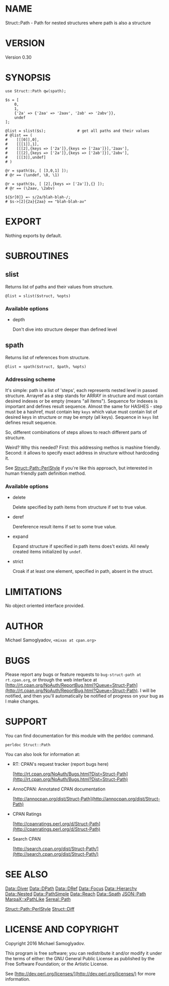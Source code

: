 # NAME

Struct::Path - Path for nested structures where path is also a structure

# VERSION

Version 0.30

# SYNOPSIS

    use Struct::Path qw(spath);

    $s = [
        0,
        1,
        {'2a' => {'2aa' => '2aav', '2ab' => '2abv'}},
        undef
    ];

    @list = slist($s);              # get all paths and their values
    # @list == (
    #    [[[0]],0],
    #    [[[1]],1],
    #    [[[2],{keys => ['2a']},{keys => ['2aa']}],'2aav'],
    #    [[[2],{keys => ['2a']},{keys => ['2ab']}],'2abv'],
    #    [[[3]],undef]
    # )

    @r = spath($s, [ [3,0,1] ]);
    # @r == (\undef, \0, \1)

    @r = spath($s, [ [2],{keys => ['2a']},{} ]);
    # @r == (\2aav, \2abv)

    ${$r[0]} =~ s/2a/blah-blah-/;
    # $s->[2]{2a}{2aa} == "blah-blah-av"

# EXPORT

Nothing exports by default.

# SUBROUTINES

## slist

Returns list of paths and their values from structure.

    @list = slist($struct, %opts)

### Available options

- depth

    Don't dive into structure deeper than defined level

## spath

Returns list of references from structure.

    @list = spath($struct, $path, %opts)

### Addressing scheme

It's simple: path is a list of 'steps', each represents nested level in passed structure. Arrayref as a step
stands for ARRAY in structure and must contain desired indexes or be empty (means "all items"). Sequence for indexes
is important and defines result sequence. Almost the same for HASHES - step must be a hashref, must contain key
`keys` which value must contain list of desired keys in structure or may be empty (all keys). Sequence
in `keys` list defines result sequence.

So, different combinations of steps allows to reach different parts of structure.

Weird? Why this needed?
First: this addressing methos is mashine friendly. Second: it allows to specify exact address in structure
without hardcoding it.

See [Struct::Path::PerlStyle](https://metacpan.org/pod/Struct::Path::PerlStyle) if you're like this approach, but interested in human friendly path definition method.

### Available options

- delete

    Delete specified by path items from structure if set to true value.

- deref

    Dereference result items if set to some true value.

- expand

    Expand structure if specified in path items does't exists. All newly created items initialized by `undef`.

- strict

    Croak if at least one element, specified in path, absent in the struct.

# LIMITATIONS

No object oriented interface provided.

# AUTHOR

Michael Samoglyadov, `<mixas at cpan.org>`

# BUGS

Please report any bugs or feature requests to `bug-struct-path at rt.cpan.org`, or through
the web interface at [http://rt.cpan.org/NoAuth/ReportBug.html?Queue=Struct-Path](http://rt.cpan.org/NoAuth/ReportBug.html?Queue=Struct-Path). I will be notified, and then you'll
automatically be notified of progress on your bug as I make changes.

# SUPPORT

You can find documentation for this module with the perldoc command.

    perldoc Struct::Path

You can also look for information at:

- RT: CPAN's request tracker (report bugs here)

    [http://rt.cpan.org/NoAuth/Bugs.html?Dist=Struct-Path](http://rt.cpan.org/NoAuth/Bugs.html?Dist=Struct-Path)

- AnnoCPAN: Annotated CPAN documentation

    [http://annocpan.org/dist/Struct-Path](http://annocpan.org/dist/Struct-Path)

- CPAN Ratings

    [http://cpanratings.perl.org/d/Struct-Path](http://cpanratings.perl.org/d/Struct-Path)

- Search CPAN

    [http://search.cpan.org/dist/Struct-Path/](http://search.cpan.org/dist/Struct-Path/)

# SEE ALSO

[Data::Diver](https://metacpan.org/pod/Data::Diver) [Data::DPath](https://metacpan.org/pod/Data::DPath) [Data::DRef](https://metacpan.org/pod/Data::DRef) [Data::Focus](https://metacpan.org/pod/Data::Focus) [Data::Hierarchy](https://metacpan.org/pod/Data::Hierarchy) [Data::Nested](https://metacpan.org/pod/Data::Nested) [Data::PathSimple](https://metacpan.org/pod/Data::PathSimple)
[Data::Reach](https://metacpan.org/pod/Data::Reach) [Data::Spath](https://metacpan.org/pod/Data::Spath) [JSON::Path](https://metacpan.org/pod/JSON::Path) [MarpaX::xPathLike](https://metacpan.org/pod/MarpaX::xPathLike) [Sereal::Path](https://metacpan.org/pod/Sereal::Path)

[Struct::Path::PerlStyle](https://metacpan.org/pod/Struct::Path::PerlStyle) [Struct::Diff](https://metacpan.org/pod/Struct::Diff)

# LICENSE AND COPYRIGHT

Copyright 2016 Michael Samoglyadov.

This program is free software; you can redistribute it and/or modify it
under the terms of either: the GNU General Public License as published
by the Free Software Foundation; or the Artistic License.

See [http://dev.perl.org/licenses/](http://dev.perl.org/licenses/) for more information.
